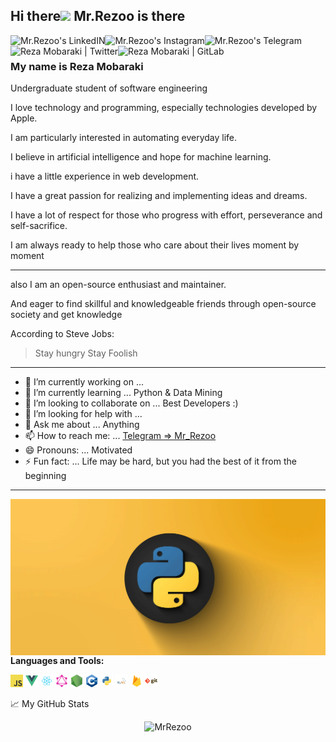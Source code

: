 ## Hi there<img src="https://media.giphy.com/media/hvRJCLFzcasrR4ia7z/giphy.gif" width="25px">  Mr.Rezoo is there

<a href="https://www.linkedin.com/in/reza-mobaraki/">
  <img align="left" alt="Mr.Rezoo's LinkedIN" src="https://img.shields.io/badge/LinkedIn-0077B5?style=for-the-badge&logo=linkedin&logoColor=white" />
</a>
<a href="https://www.instagram.com/mr.rezoo/">
  <img align="left" alt="Mr.Rezoo's Instagram" src="https://img.shields.io/badge/Instagram-E4405F?style=for-the-badge&logo=instagram&logoColor=white" />
</a>
<a href="https://t.me/MR_Rezoo">
  <img align="left" alt="Mr.Rezoo's Telegram" src="https://img.shields.io/badge/Telegram-2CA5E0?style=for-the-badge&logo=telegram&logoColor=white" />
</a>
<a href="https://twitter.com/Mr_Rezoo">
  <img align="left" alt="Reza Mobaraki | Twitter" src="https://img.shields.io/badge/Twitter-1DA1F2?style=for-the-badge&logo=twitter&logoColor=white" />
</a>
<a href="https://gitlab.com/Mr.Rezoo">
  <img align="left" alt="Reza Mobaraki | GitLab" src="https://img.shields.io/badge/GitLab-330F63?style=for-the-badge&logo=gitlab&logoColor=white" />
</a>

<br/>


### My name is **Reza Mobaraki**

Undergraduate student of software engineering

I love technology and programming, especially technologies developed by Apple.

I am particularly interested in automating everyday life.

I believe in artificial intelligence and hope for machine learning.

i have a little experience in web development.

I have a great passion for realizing and implementing ideas and dreams.

I have a lot of respect for those who progress with effort, perseverance and self-sacrifice.

I am always ready to help those who care about their lives moment by moment

---
also I am an open-source enthusiast and maintainer.

And eager to find skillful and knowledgeable friends through open-source society and get knowledge

According to Steve Jobs:
> Stay hungry
> Stay Foolish
---

- 🔭 I’m currently working on ... 
- 🌱 I’m currently learning ... Python & Data Mining
- 👯 I’m looking to collaborate on ... Best Developers :)
- 🤔 I’m looking for help with ...
- 💬 Ask me about ... Anything
- 📫 How to reach me: ... [Telegram => Mr_Rezoo](https://t.me/MR_Rezoo)
- 😄 Pronouns: ... Motivated
- ⚡ Fun fact: ... Life may be hard, but you had the best of it from the beginning
---

  <img align="right" alt="GIF" src="https://raw.githubusercontent.com/MrRezoo/MrRezoo/main/python.gif" />
  
  
**Languages and Tools:**  

<code><img height="20" src="https://raw.githubusercontent.com/github/explore/80688e429a7d4ef2fca1e82350fe8e3517d3494d/topics/javascript/javascript.png"></code>
<code><img height="20" src="https://raw.githubusercontent.com/github/explore/80688e429a7d4ef2fca1e82350fe8e3517d3494d/topics/vue/vue.png"></code>
<code><img height="20" src="https://raw.githubusercontent.com/github/explore/80688e429a7d4ef2fca1e82350fe8e3517d3494d/topics/react/react.png"></code>
<code><img height="20" src="https://raw.githubusercontent.com/github/explore/5c058a388828bb5fde0bcafd4bc867b5bb3f26f3/topics/graphql/graphql.png"></code>
<code><img height="20" src="https://raw.githubusercontent.com/github/explore/80688e429a7d4ef2fca1e82350fe8e3517d3494d/topics/nodejs/nodejs.png"></code>
<code><img height="20" src="https://raw.githubusercontent.com/github/explore/80688e429a7d4ef2fca1e82350fe8e3517d3494d/topics/cpp/cpp.png"></code>
<code><img height="20" src="https://raw.githubusercontent.com/github/explore/80688e429a7d4ef2fca1e82350fe8e3517d3494d/topics/python/python.png"></code>
<code><img height="20" src="https://raw.githubusercontent.com/github/explore/80688e429a7d4ef2fca1e82350fe8e3517d3494d/topics/mysql/mysql.png"></code>
<code><img height="20" src="https://raw.githubusercontent.com/github/explore/80688e429a7d4ef2fca1e82350fe8e3517d3494d/topics/firebase/firebase.png"></code>
<code><img height="20" src="https://raw.githubusercontent.com/github/explore/80688e429a7d4ef2fca1e82350fe8e3517d3494d/topics/git/git.png"></code>


📈 My GitHub Stats

<p align="center"> <img src="https://github-readme-stats.vercel.app/api?username=MrRezoo&show_icons=true&theme=gotham" alt="MrRezoo" />


